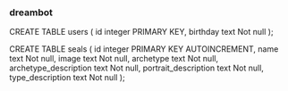 ### dreambot

CREATE TABLE users (
    id integer PRIMARY KEY,
    birthday text Not null
);

CREATE TABLE seals (
    id integer PRIMARY KEY AUTOINCREMENT,
    name text Not null,
    image text Not null,
    archetype text Not null,
    archetype_description text Not null,
    portrait_description text Not null,
    type_description text Not null
);
